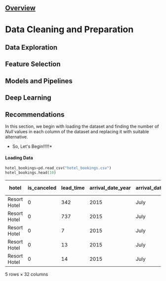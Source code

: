 ## [Overview](README.md)

# Data Cleaning and Preparation

## Data Exploration

## Feature Selection

## Models and Pipelines

## Deep Learning

## Recommendations

In this section, we begin with loading the dataset and finding the number of *Null* values in each column of the dataset and replacing it with suitable alternative.

* So, Let's Begin!!!!!*

#### Loading Data
```Python
hotel_bookings=pd.read_csv("hotel_bookings.csv")                                        
hotel_bookings.head(10)
```
|hotel|	is_canceled	|lead_time|	arrival_date_year|	arrival_date_month|	arrival_date_week_number|	arrival_date_day_of_month|	stays_in_weekend_nights|	stays_in_week_nights|	adults|	...	deposit_type|	agent	|company|	days_in_waiting_list|	customer_type|	adr	|required_car_parking_spaces|	total_of_special_requests	|reservation_status	|reservation_status_date|
|--------------|-----|----------|----------|-----------|---------------|-----------|-----------|------------|------------|--------------|----------|--------|------------|----------|-----------|---------|-----------|------------|-------|
|Resort Hotel|	0	|342|	2015	|July	|27|	1|	0	|0|	2	|...	No Deposit|	NaN	|NaN|	0|	Transient|	0.0|	0	|0|	Check-Out	|2015-07-01|
|Resort Hotel|	0	|737|	2015	|July	|27|	1|	0|	0|	2|	...	No Deposit|	NaN|	NaN|	0|	Transient|	0.0|	0|	0|	Check-Out|	2015-07-01|
|Resort Hotel|	0	|7	|2015	|July	|27|	1|	0	|1|	1	|...	No Deposit|	NaN	|NaN|	0	|Transient|	75.0|	0	|0|	Check-Out|	2015-07-02|
|Resort Hotel|	0	|13	|2015	|July	|27|	1|	0	|1|	1	|...	No Deposit|	304.0|	NaN|	0|	Transient|	75.0|	0|	0	|Check-Out|	2015-07-02|
|Resort Hotel|	0	|14	|2015	|July	|27|	1|	0	|2|	2	|...	No Deposit|	240.0	|NaN|	0	|Transient	|98.0	|0|	1	|Check-Out|	2015-07-03|
5 rows × 32 columns
